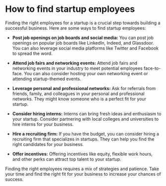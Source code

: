 # How to find startup employees

Finding the right employees for a startup is a crucial step towards building a successful business. Here are some ways to find startup employees:

* **Post job openings on job boards and social media:** You can post job openings on popular job boards like LinkedIn, Indeed, and Glassdoor. You can also leverage social media platforms like Twitter and Facebook to spread the word.

* **Attend job fairs and networking events:** Attend job fairs and networking events in your industry to meet potential employees face-to-face. You can also consider hosting your own networking event or attending startup-themed events.

* **Leverage personal and professional networks:** Ask for referrals from friends, family, and colleagues in your personal and professional networks. They might know someone who is a perfect fit for your startup.

* **Consider hiring interns:** Interns can bring fresh ideas and enthusiasm to your startup. Consider partnering with local colleges and universities to hire interns for your business.

* **Hire a recruiting firm:** If you have the budget, you can consider hiring a recruiting firm that specializes in startups. They can help you find the right candidates for your business.

* **Offer incentives:** Offering incentives like equity, flexible work hours, and other perks can attract top talent to your startup.

Finding the right employees requires a mix of strategies and patience. Take your time and find the right fit for your business to increase your chances of success.
